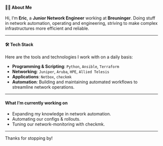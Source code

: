#### 🧑‍💻 About Me

Hi, I’m **Eric**, a **Junior Network Engineer** working at **Breuninger**. Doing stuff in network automation, operating and engineering, striving to make complex infrastructures more efficient and reliable. 

---

#### 🛠️ Tech Stack

Here are the tools and technologies I work with on a daily basis:

- **Programming & Scripting**: `Python`, `Ansible`, `Terraform`
- **Networking**: `Juniper`, `Aruba`, `HPE`, `Allied Telesis`
- **Applications**: `Netbox`, `checkmk`
- **Automation**: Building and maintaining automated workflows to streamline network operations.

---

#### What I’m currently working on

- Expanding my knowledge in network automation.
- Automating our configs & rollouts.
- Tuning our network-monitoring with checkmk.

---

Thanks for stopping by! 
